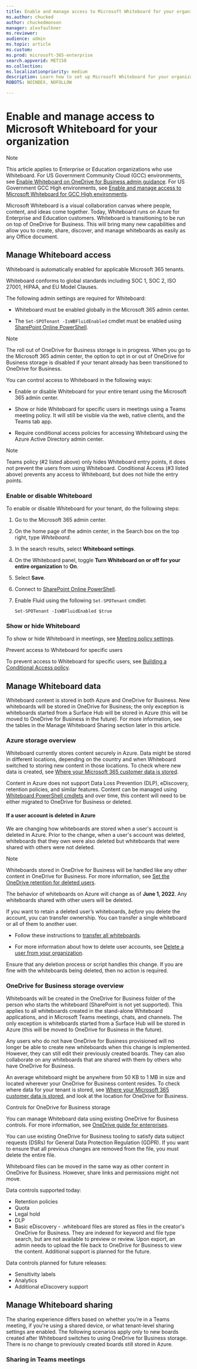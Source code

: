```yaml
---
title: Enable and manage access to Microsoft Whiteboard for your organization
ms.author: chucked
author: chuckedmonson
manager: alexfaulkner
ms.reviewer: 
audience: admin
ms.topic: article
ms.custom: 
ms.prod: microsoft-365-enterprise
search.appverid: MET150
ms.collection: 
ms.localizationpriority: medium
description: Learn how to set up Microsoft Whiteboard for your organization in the Microsoft 365 admin center.
ROBOTS: NOINDEX, NOFOLLOW

---
```


# Enable and manage access to Microsoft Whiteboard for your organization

>[!NOTE]
> This article applies to Enterprise or Education organizations who use Whiteboard. For US Government Community Cloud (GCC) environments, see [Enable Whiteboard on OneDrive for Business admin guidance](https://support.microsoft.com/office/enable-microsoft-whiteboard-on-onedrive-for-business-2fae9707-0c9b-42f8-a85f-9628b698ac82). For US Government GCC High environments, see [Enable and manage access to Microsoft Whiteboard for GCC High environments](enable-whiteboard-access-gcc-high.md).

Microsoft Whiteboard is a visual collaboration canvas where people, content, and ideas come together. Today, Whiteboard runs on Azure for Enterprise and Education customers. Whiteboard is transitioning to be run on top of OneDrive for Business. This will bring many new capabilities and allow you to create, share, discover, and manage whiteboards as easily as any Office document.

## Manage Whiteboard access

Whiteboard is automatically enabled for applicable Microsoft 365 tenants. 

Whiteboard conforms to global standards including SOC 1, SOC 2, ISO 27001, HIPAA, and EU Model Clauses. 

The following admin settings are required for Whiteboard:

- Whiteboard must be enabled globally in the Microsoft 365 admin center.

- The <code>Set-SPOTenant -IsWBFluidEnabled</code> cmdlet must be enabled using [SharePoint Online PowerShell](https://docs.microsoft.com/en-us/powershell/sharepoint/sharepoint-online/connect-sharepoint-online?view=sharepoint-ps).

>[!NOTE]
> The roll out of OneDrive for Business storage is in progress. When you go to the Microsoft 365 admin center, the option to opt in or out of OneDrive for Business storage is disabled if your tenant already has been transitioned to OneDrive for Business.

You can control access to Whiteboard in the following ways:

- Enable or disable Whiteboard for your entire tenant using the Microsoft 365 admin center.

- Show or hide Whiteboard for specific users in meetings using a Teams meeting policy. It will still be visible via the web, native clients, and the Teams tab app.

- Require conditional access policies for accessing Whiteboard using the Azure Active Directory admin center.

>[!NOTE]
> Teams policy (#2 listed above) only hides Whiteboard entry points, it does not prevent the users from using Whiteboard. Conditional Access (#3 listed above) prevents any access to Whiteboard, but does not hide the entry points.

### Enable or disable Whiteboard

To enable or disable Whiteboard for your tenant, do the following steps:

1. Go to the Microsoft 365 admin center.

2. On the home page of the admin center, in the Search box on the top right, type *Whiteboard*.

3. In the search results, select **Whiteboard settings**.

4. On the Whiteboard panel, toggle **Turn Whiteboard on or off for your entire organization** to **On**.

5. Select **Save**.

6. Connect to [SharePoint Online PowerShell](https://docs.microsoft.com/en-us/powershell/sharepoint/sharepoint-online/connect-sharepoint-online?view=sharepoint-ps).

7. Enable Fluid using the following <code>Set-SPOTenant</code> cmdlet:

   <pre><code class="lang-powershell">Set-SPOTenant -IsWBFluidEnabled $true</code></pre>
 
### Show or hide Whiteboard

To show or hide Whiteboard in meetings, see [Meeting policy settings](https://docs.microsoft.com/en-us/microsoftteams/meeting-policies-content-sharing). 

Prevent access to Whiteboard for specific users

To prevent access to Whiteboard for specific users, see [Building a Conditional Access policy](https://docs.microsoft.com/en-us/azure/active-directory/conditional-access/concept-conditional-access-policies).

## Manage Whiteboard data

Whiteboard content is stored in both Azure and OneDrive for Business. New whiteboards will be stored in OneDrive for Business; the only exception is whiteboards started from a Surface Hub will be stored in Azure (this will be moved to OneDrive for Business in the future). For more information, see the tables in the Manage Whiteboard Sharing section later in this article.

### Azure storage overview

Whiteboard currently stores content securely in Azure. Data might be stored in different locations, depending on the country and when Whiteboard switched to storing new content in those locations. To check where new data is created, see [Where your Microsoft 365 customer data is stored](https://docs.microsoft.com/en-us/microsoft-365/enterprise/o365-data-locations?view=o365-worldwide). 

Content in Azure does not support Data Loss Prevention (DLP), eDiscovery, retention policies, and similar features. Content can be managed using [Whiteboard PowerShell cmdlets](https://docs.microsoft.com/en-us/powershell/module/whiteboard/?view=whiteboard-ps) and over time, this content will need to be either migrated to OneDrive for Business or deleted.

#### If a user account is deleted in Azure

We are changing how whiteboards are stored when a user's account is deleted in Azure. Prior to the change, when a user's account was deleted, whiteboards that they own were also deleted but whiteboards that were shared with others were not deleted.

>[!NOTE]
> Whiteboards stored in OneDrive for Business will be handled like any other content in OneDrive for Business. For more information, see [Set the OneDrive retention for deleted users](https://docs.microsoft.com/en-us/onedrive/set-retention).

The behavior of whiteboards on Azure will change as of **June 1, 2022**. Any whiteboards shared with other users will be deleted.

If you want to retain a deleted user’s whiteboards, *before* you delete the account, you can transfer ownership. You can transfer a single whiteboard or all of them to another user. 

- Follow these instructions to [transfer all whiteboards](https://docs.microsoft.com/en-us/powershell/module/whiteboard/invoke-transferallwhiteboards?view=whiteboard-ps).

- For more information about how to delete user accounts, see [Delete a user from your organization](https://docs.microsoft.com/en-us/microsoft-365/admin/add-users/delete-a-user?view=o365-worldwide).

Ensure that any deletion process or script handles this change. If you are fine with the whiteboards being deleted, then no action is required. 

### OneDrive for Business storage overview

Whiteboards will be created in the OneDrive for Business folder of the person who starts the whiteboard (SharePoint is not yet supported). This applies to all whiteboards created in the stand-alone Whiteboard applications, and in Microsoft Teams meetings, chats, and channels. The only exception is whiteboards started from a Surface Hub will be stored in Azure (this will be moved to OneDrive for Business in the future).

Any users who do not have OneDrive for Business provisioned will no longer be able to create new whiteboards when this change is implemented. However, they can still edit their previously created boards. They can also collaborate on any whiteboards that are shared with them by others who have OneDrive for Business.

An average whiteboard might be anywhere from 50 KB to 1 MB in size and located wherever your OneDrive for Business content resides. To check where data for your tenant is stored, see [Where your Microsoft 365 customer data is stored](https://docs.microsoft.com/en-us/microsoft-365/enterprise/o365-data-locations?view=o365-worldwide), and look at the location for OneDrive for Business.

Controls for OneDrive for Business storage 

You can manage Whiteboard data using existing OneDrive for Business controls. For more information, see [OneDrive guide for enterprises](https://docs.microsoft.com/en-us/onedrive/plan-onedrive-enterprise).

You can use existing OneDrive for Business tooling to satisfy data subject requests (DSRs) for General Data Protection Regulation (GDPR). If you want to ensure that all previous changes are removed from the file, you must delete the entire file.

Whiteboard files can be moved in the same way as other content in OneDrive for Business. However, share links and permissions might not move.

Data controls supported today:

- Retention policies
- Quota
- Legal hold
- DLP
- Basic eDiscovery - .whiteboard files are stored as files in the creator's OneDrive for Business. They are indexed for keyword and file type search, but are not available to preview or review. Upon export, an admin needs to upload the file back to OneDrive for Business to view the content. Additional support is planned for the future.

Data controls planned for future releases:

- Sensitivity labels
- Analytics
- Additional eDiscovery support

## Manage Whiteboard sharing

The sharing experience differs based on whether you’re in a Teams meeting, if you're using a shared device, or what tenant-level sharing settings are enabled. The following scenarios apply only to new boards created after Whiteboard switches to using OneDrive for Business storage. There is no change to previously created boards still stored in Azure.

### Sharing in Teams meetings


